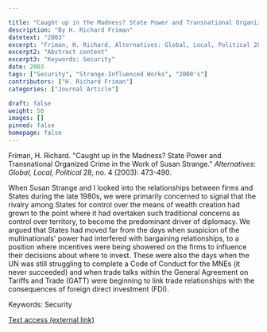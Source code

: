 ```yaml
---

title: "Caught up in the Madness? State Power and Transnational Organized Crime in the Work of Susan Strange"
description: "By H. Richard Friman"
datetext: "2003"
excerpt: "Friman, H. Richard. Alternatives: Global, Local, Political 28, no. 4 (2003): 473-490."
excerpt2: "Abstract content"
excerpt3: "Keywords: Security"
date: 2003
tags: ["Security", "Strange-Influenced Works", "2000's"]
contributors: ["H. Richard Friman"]
categories: ["Journal Article"]

draft: false
weight: 50
images: []
pinned: false
homepage: false
---
```


Friman, H. Richard. "Caught up in the Madness? State Power and Transnational Organized Crime in the Work of Susan Strange." *Alternatives: Global, Local, Political* 28, no. 4 (2003): 473-490.

When Susan Strange and I looked into the relationships between firms and States during the late 1980s, we were primarily concerned to signal that the rivalry among States for control over the means of wealth creation had grown to the point where it had overtaken such traditional concerns as control over territory, to become the predominant driver of diplomacy. We argued that States had moved far from the days when suspicion of the multinationals' power had interfered with bargaining relationships, to a position where incentives were being showered on the firms to influence their decisions about where to invest. These were also the days when the UN was still struggling to complete a Code of Conduct for the MNEs (it never succeeded) and when trade talks within the General Agreement on Tariffs and Trade (GATT) were beginning to link trade relationships with the consequences of foreign direct investment (FDI).

Keywords: Security

[Text access (external link)](http://www.tandfonline.com/doi/abs/10.1080/713687770.")
